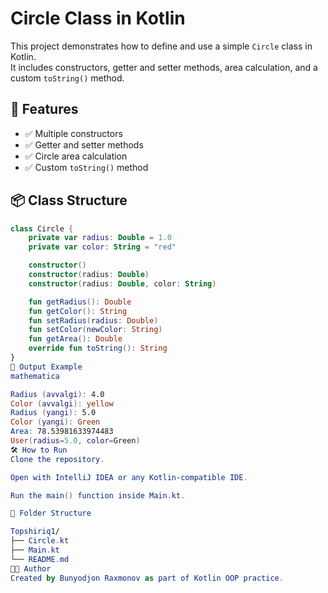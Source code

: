 # Circle Class in Kotlin

This project demonstrates how to define and use a simple `Circle` class in Kotlin.  
It includes constructors, getter and setter methods, area calculation, and a custom `toString()` method.

## 📌 Features

- ✅ Multiple constructors
- ✅ Getter and setter methods
- ✅ Circle area calculation
- ✅ Custom `toString()` method

## 📦 Class Structure

```kotlin
class Circle {
    private var radius: Double = 1.0
    private var color: String = "red"

    constructor()
    constructor(radius: Double)
    constructor(radius: Double, color: String)

    fun getRadius(): Double
    fun getColor(): String
    fun setRadius(radius: Double)
    fun setColor(newColor: String)
    fun getArea(): Double
    override fun toString(): String
}
🚀 Output Example
mathematica

Radius (avvalgi): 4.0  
Color (avvalgi): yellow  
Radius (yangi): 5.0  
Color (yangi): Green  
Area: 78.53981633974483  
User(radius=5.0, color=Green)
🛠 How to Run
Clone the repository.

Open with IntelliJ IDEA or any Kotlin-compatible IDE.

Run the main() function inside Main.kt.

📁 Folder Structure

Topshiriq1/
├── Circle.kt
├── Main.kt
└── README.md
🧑‍💻 Author
Created by Bunyodjon Raxmonov as part of Kotlin OOP practice.